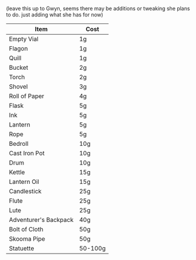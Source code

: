 (leave this up to Gwyn, seems there may be additions or tweaking she plans to do. just adding what she has for now)


| Item                  | Cost    |
| --------------------- | ------- |
| Empty Vial            | 1g      |
| Flagon                | 1g      |
| Quill                 | 1g      |
| Bucket                | 2g      |
| Torch                 | 2g      |
| Shovel                | 3g      |
| Roll of Paper         | 4g      |
| Flask                 | 5g      |
| Ink                   | 5g      |
| Lantern               | 5g      |
| Rope                  | 5g      |
| Bedroll               | 10g     |
| Cast Iron Pot         | 10g     |
| Drum                  | 10g     |
| Kettle                | 15g     |
| Lantern Oil           | 15g     |
| Candlestick           | 25g     |
| Flute                 | 25g     |
| Lute                  | 25g     |
| Adventurer's Backpack | 40g     |
| Bolt of Cloth         | 50g     |
| Skooma Pipe           | 50g     |
| Statuette             | 50-100g |
